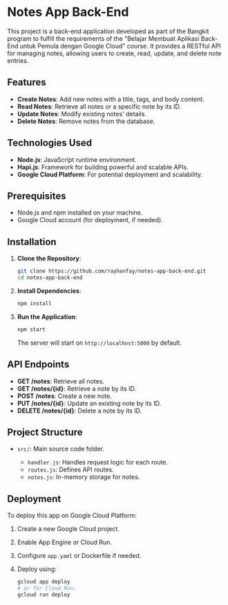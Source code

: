 # Notes App Back-End

This project is a back-end application developed as part of the Bangkit program to fulfill the requirements of the "Belajar Membuat Aplikasi Back-End untuk Pemula dengan Google Cloud" course. It provides a RESTful API for managing notes, allowing users to create, read, update, and delete note entries.

## Features

* **Create Notes**: Add new notes with a title, tags, and body content.
* **Read Notes**: Retrieve all notes or a specific note by its ID.
* **Update Notes**: Modify existing notes' details.
* **Delete Notes**: Remove notes from the database.

## Technologies Used

* **Node.js**: JavaScript runtime environment.
* **Hapi.js**: Framework for building powerful and scalable APIs.
* **Google Cloud Platform**: For potential deployment and scalability.

## Prerequisites

* Node.js and npm installed on your machine.
* Google Cloud account (for deployment, if needed).

## Installation

1. **Clone the Repository**:

   ```bash
   git clone https://github.com/rayhanfay/notes-app-back-end.git
   cd notes-app-back-end
   ```

2. **Install Dependencies**:

   ```bash
   npm install
   ```

3. **Run the Application**:

   ```bash
   npm start
   ```

   The server will start on `http://localhost:5000` by default.

## API Endpoints

* **GET /notes**: Retrieve all notes.
* **GET /notes/{id}**: Retrieve a note by its ID.
* **POST /notes**: Create a new note.
* **PUT /notes/{id}**: Update an existing note by its ID.
* **DELETE /notes/{id}**: Delete a note by its ID.

## Project Structure

* `src/`: Main source code folder.

  * `handler.js`: Handles request logic for each route.
  * `routes.js`: Defines API routes.
  * `notes.js`: In-memory storage for notes.

## Deployment

To deploy this app on Google Cloud Platform:

1. Create a new Google Cloud project.
2. Enable App Engine or Cloud Run.
3. Configure `app.yaml` or Dockerfile if needed.
4. Deploy using:

   ```bash
   gcloud app deploy
   # or for Cloud Run:
   gcloud run deploy
   ```

